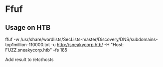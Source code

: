 # Ffuf
## Usage on HTB

ffuf -w /usr/share/wordlists/SecLists-master/Discovery/DNS/subdomains-top1million-110000.txt -u http://sneakycorp.htb/ -H "Host: FUZZ.sneakycorp.htb" -fs 185

Add result to /etc/hosts
